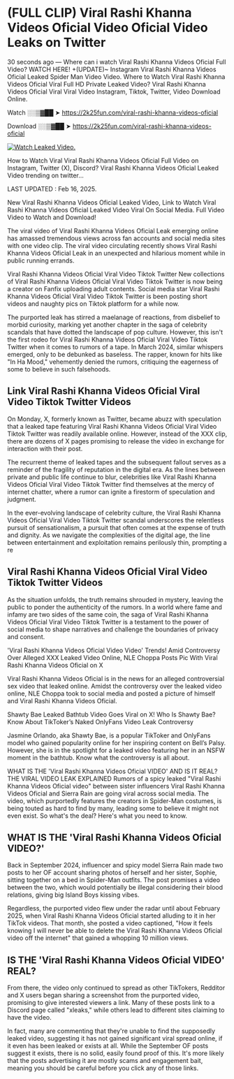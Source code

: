 # (FULL CLIP) ️Viral Rashi Khanna Videos Oficial Video Oficial Video Leaks on Twitter

30 seconds ago — Where can i watch ️Viral Rashi Khanna Videos Oficial Full Video? WATCH HERE! +(UPDATE)~ Instagram ️Viral Rashi Khanna Videos Oficial Leaked Spider Man Video Video. Where to Watch ️Viral Rashi Khanna Videos Oficial Viral Full HD Private Leaked Video? ️Viral Rashi Khanna Videos Oficial Viral Viral Video Instagram, Tiktok, Twitter, Video Download Online.

Watch ░░▒▓██ ➤ https://2k25fun.com/️viral-rashi-khanna-videos-oficial

Download ░░▒▓██ ➤ https://2k25fun.com/️viral-rashi-khanna-videos-oficial

[![Watch Leaked Video.](https://miro.medium.com/v2/resize:fit:828/format:webp/1*cilzJN44JGOrTw9NJCrNHA.gif "Watch Leaked Video")](https://2k25fun.com/️viral-rashi-khanna-videos-oficial)

How to Watch Viral ️Viral Rashi Khanna Videos Oficial Full Video on Instagram, Twitter (X), Discord? ️Viral Rashi Khanna Videos Oficial Leaked Video trending on twitter...

LAST UPDATED : Feb 16, 2025.

New ️Viral Rashi Khanna Videos Oficial Leaked Video, Link to Watch ️Viral Rashi Khanna Videos Oficial Leaked Video Viral On Social Media. Full Video Video to Watch and Download!

The viral video of ️Viral Rashi Khanna Videos Oficial Leak emerging online has amassed tremendous views across fan accounts and social media sites with one video clip. The viral video circulating recently shows ️Viral Rashi Khanna Videos Oficial Leak in an unexpected and hilarious moment while in public running errands.

️Viral Rashi Khanna Videos Oficial Viral Video Tiktok Twitter New collections of ️Viral Rashi Khanna Videos Oficial Viral Video Tiktok Twitter is now being a creator on Fanfix uploading adult contents. Social media star ️Viral Rashi Khanna Videos Oficial Viral Video Tiktok Twitter is been posting short videos and naughty pics on Tiktok platform for a while now.

The purported leak has stirred a maelanage of reactions, from disbelief to morbid curiosity, marking yet another chapter in the saga of celebrity scandals that have dotted the landscape of pop culture. However, this isn't the first rodeo for ️Viral Rashi Khanna Videos Oficial Viral Video Tiktok Twitter when it comes to rumors of a tape. In March 2024, similar whispers emerged, only to be debunked as baseless. The rapper, known for hits like "In Ha Mood," vehemently denied the rumors, critiquing the eagerness of some to believe in such falsehoods.

## Link ️Viral Rashi Khanna Videos Oficial Viral Video Tiktok Twitter Videos

On Monday, X, formerly known as Twitter, became abuzz with speculation that a leaked tape featuring ️Viral Rashi Khanna Videos Oficial Viral Video Tiktok Twitter was readily available online. However, instead of the XXX clip, there are dozens of X pages promising to release the video in exchange for interaction with their post.

The recurrent theme of leaked tapes and the subsequent fallout serves as a reminder of the fragility of reputation in the digital era. As the lines between private and public life continue to blur, celebrities like ️Viral Rashi Khanna Videos Oficial Viral Video Tiktok Twitter find themselves at the mercy of internet chatter, where a rumor can ignite a firestorm of speculation and judgment.

In the ever-evolving landscape of celebrity culture, the ️Viral Rashi Khanna Videos Oficial Viral Video Tiktok Twitter scandal underscores the relentless pursuit of sensationalism, a pursuit that often comes at the expense of truth and dignity. As we navigate the complexities of the digital age, the line between entertainment and exploitation remains perilously thin, prompting a re

##  ️Viral Rashi Khanna Videos Oficial Viral Video Tiktok Twitter Videos

As the situation unfolds, the truth remains shrouded in mystery, leaving the public to ponder the authenticity of the rumors. In a world where fame and infamy are two sides of the same coin, the saga of ️Viral Rashi Khanna Videos Oficial Viral Video Tiktok Twitter is a testament to the power of social media to shape narratives and challenge the boundaries of privacy and consent.

'️Viral Rashi Khanna Videos Oficial Video Video' Trends! Amid Controversy Over Alleged XXX Leaked Video Online, NLE Choppa Posts Pic With ️Viral Rashi Khanna Videos Oficial on X

️Viral Rashi Khanna Videos Oficial is in the news for an alleged controversial sex video that leaked online. Amidst the controversy over the leaked video online, NLE Choppa took to social media and posted a picture of himself and ️Viral Rashi Khanna Videos Oficial.

Shawty Bae Leaked Bathtub Video Goes Viral on X! Who Is Shawty Bae? Know About TikToker’s Naked OnlyFans Video Leak Controversy

Jasmine Orlando, aka Shawty Bae, is a popular TikToker and OnlyFans model who gained popularity online for her inspiring content on Bell’s Palsy. However, she is in the spotlight for a leaked video featuring her in an NSFW moment in the bathtub. Know what the controversy is all about.

WHAT IS THE '️Viral Rashi Khanna Videos Oficial VIDEO' AND IS IT REAL? THE VIRAL VIDEO LEAK EXPLAINED Rumors of a spicy leaked "️Viral Rashi Khanna Videos Oficial video" between sister influencers ️Viral Rashi Khanna Videos Oficial and Sierra Rain are going viral across social media. The video, which purportedly features the creators in Spider-Man costumes, is being touted as hard to find by many, leading some to believe it might not even exist. So what's the deal? Here's what you need to know.

## WHAT IS THE '️Viral Rashi Khanna Videos Oficial VIDEO?'

Back in September 2024, influencer and spicy model Sierra Rain made two posts to her OF account sharing photos of herself and her sister, Sophie, sitting together on a bed in Spider-Man outfits. The post promises a video between the two, which would potentially be illegal considering their blood relations, giving big Island Boys kissing vibes.

Regardless, the purported video flew under the radar until about February 2025, when ️Viral Rashi Khanna Videos Oficial started alluding to it in her TikTok videos. That month, she posted a video captioned, "How it feels knowing I will never be able to delete the ️Viral Rashi Khanna Videos Oficial video off the internet" that gained a whopping 10 million views.

## IS THE '️Viral Rashi Khanna Videos Oficial VIDEO' REAL?

From there, the video only continued to spread as other TikTokers, Redditor and X users began sharing a screenshot from the purported video, promising to give interested viewers a link. Many of these posts link to a Discord page called "xleaks," while others lead to different sites claiming to have the video.

In fact, many are commenting that they're unable to find the supposedly leaked video, suggesting it has not gained significant viral spread online, if it even has been leaked or exists at all. While the September OF posts suggest it exists, there is no solid, easily found proof of this. It's more likely that the posts advertising it are mostly scams and engagement bait, meaning you should be careful before you click any of those links.